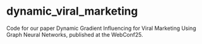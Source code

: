 # dynamic_viral_marketing
Code for our paper Dynamic Gradient Influencing for Viral Marketing Using Graph Neural Networks, published at the WebConf25.
